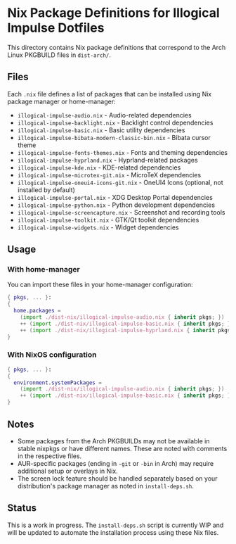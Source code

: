 # Nix Package Definitions for Illogical Impulse Dotfiles

This directory contains Nix package definitions that correspond to the Arch Linux PKGBUILD files in `dist-arch/`.

## Files

Each `.nix` file defines a list of packages that can be installed using Nix package manager or home-manager:

- `illogical-impulse-audio.nix` - Audio-related dependencies
- `illogical-impulse-backlight.nix` - Backlight control dependencies
- `illogical-impulse-basic.nix` - Basic utility dependencies
- `illogical-impulse-bibata-modern-classic-bin.nix` - Bibata cursor theme
- `illogical-impulse-fonts-themes.nix` - Fonts and theming dependencies
- `illogical-impulse-hyprland.nix` - Hyprland-related packages
- `illogical-impulse-kde.nix` - KDE-related dependencies
- `illogical-impulse-microtex-git.nix` - MicroTeX dependencies
- `illogical-impulse-oneui4-icons-git.nix` - OneUI4 Icons (optional, not installed by default)
- `illogical-impulse-portal.nix` - XDG Desktop Portal dependencies
- `illogical-impulse-python.nix` - Python development dependencies
- `illogical-impulse-screencapture.nix` - Screenshot and recording tools
- `illogical-impulse-toolkit.nix` - GTK/Qt toolkit dependencies
- `illogical-impulse-widgets.nix` - Widget dependencies

## Usage

### With home-manager

You can import these files in your home-manager configuration:

```nix
{ pkgs, ... }:
{
  home.packages = 
    (import ./dist-nix/illogical-impulse-audio.nix { inherit pkgs; })
    ++ (import ./dist-nix/illogical-impulse-basic.nix { inherit pkgs; })
    ++ (import ./dist-nix/illogical-impulse-hyprland.nix { inherit pkgs; });
}
```

### With NixOS configuration

```nix
{ pkgs, ... }:
{
  environment.systemPackages = 
    (import ./dist-nix/illogical-impulse-audio.nix { inherit pkgs; })
    ++ (import ./dist-nix/illogical-impulse-basic.nix { inherit pkgs; });
}
```

## Notes

- Some packages from the Arch PKGBUILDs may not be available in stable nixpkgs or have different names. These are noted with comments in the respective files.
- AUR-specific packages (ending in `-git` or `-bin` in Arch) may require additional setup or overlays in Nix.
- The screen lock feature should be handled separately based on your distribution's package manager as noted in `install-deps.sh`.

## Status

This is a work in progress. The `install-deps.sh` script is currently WIP and will be updated to automate the installation process using these Nix files.
